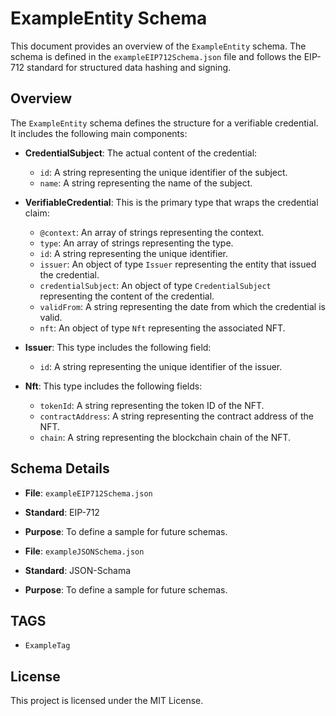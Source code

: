 # ExampleEntity Schema

This document provides an overview of the `ExampleEntity` schema. The schema is defined in the `exampleEIP712Schema.json` file and follows the EIP-712 standard for structured data hashing and signing.

## Overview
The `ExampleEntity` schema defines the structure for a verifiable credential. It includes the following main components:

- **CredentialSubject**: The actual content of the credential:
  - `id`: A string representing the unique identifier of the subject.
  - `name`: A string representing the name of the subject.

- **VerifiableCredential**: This is the primary type that wraps the credential claim:
  - `@context`: An array of strings representing the context.
  - `type`: An array of strings representing the type.
  - `id`: A string representing the unique identifier.
  - `issuer`: An object of type `Issuer` representing the entity that issued the credential.
  - `credentialSubject`: An object of type `CredentialSubject` representing the content of the credential.
  - `validFrom`: A string representing the date from which the credential is valid.
  - `nft`: An object of type `Nft` representing the associated NFT.

- **Issuer**: This type includes the following field:
  - `id`: A string representing the unique identifier of the issuer.

- **Nft**: This type includes the following fields:
  - `tokenId`: A string representing the token ID of the NFT.
  - `contractAddress`: A string representing the contract address of the NFT.
  - `chain`: A string representing the blockchain chain of the NFT.

## Schema Details

- **File**: `exampleEIP712Schema.json`
- **Standard**: EIP-712
- **Purpose**: To define a sample for future schemas.

- **File**: `exampleJSONSchema.json`
- **Standard**: JSON-Schama
- **Purpose**: To define a sample for future schemas.


## TAGS

- `ExampleTag`

## License

This project is licensed under the MIT License.

